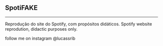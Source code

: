 ## SpotiFAKE 
---
Reprodução do site do Spotify, com propósitos didáticos. 
Spotify website reprodution, didactic purposes only.

follow me on instagram @lucassrib
